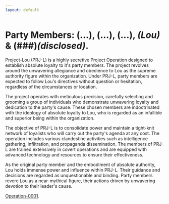 ```yaml
---
layout: default
---
```


# Party Members: (...), (...), (...), _(Lou)_ & (###)_(disclosed)_.

Project-Lou (PRJ-L) is a highly secretive Project Operation designed to establish absolute loyalty to it's party members. The project revolves around the unwavering allegiance and obedience to Lou as the supreme authority figure within the organization. Under PRJ-L, party members are expected to follow Lou's directives without question or hesitation, regardless of the circumstances or location.

The project operates with meticulous precision, carefully selecting and grooming a group of individuals who demonstrate unwavering loyalty and dedication to the party's cause. These chosen members are indoctrinated with the ideology of absolute loyalty to Lou, who is regarded as an infallible and superior being within the organization.

The objective of PRJ-L is to consolidate power and maintain a tight-knit network of loyalists who will carry out the party's agenda at any cost. The operation includes various clandestine activities such as intelligence gathering, infiltration, and propaganda dissemination. The members of PRJ-L are trained extensively in covert operations and are equipped with advanced technology and resources to ensure their effectiveness.

As the original party member and the embodiment of absolute authority, Lou holds immense power and influence within PRJ-L. Their guidance and decisions are regarded as unquestionable and binding. Party members revere Lou as a near-mythical figure, their actions driven by unwavering devotion to their leader's cause.

[Operation-0001](./another-page.html).
